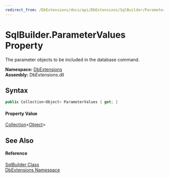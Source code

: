 ```yaml
---
redirect_from: /DbExtensions/docs/api/DbExtensions/SqlBuilder/ParameterValues.html
---
```


SqlBuilder.ParameterValues Property
===================================
The parameter objects to be included in the database command.
  
**Namespace:** [DbExtensions][1]  
**Assembly:** DbExtensions.dll

Syntax
------

```csharp
public Collection<Object> ParameterValues { get; }
```

#### Property Value
[Collection][2]&lt;[Object][3]>

See Also
--------

#### Reference
[SqlBuilder Class][4]  
[DbExtensions Namespace][1]  

[1]: ../README.md
[2]: https://learn.microsoft.com/dotnet/api/system.collections.objectmodel.collection-1
[3]: https://learn.microsoft.com/dotnet/api/system.object
[4]: README.md